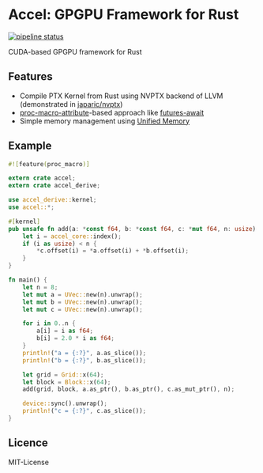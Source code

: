 Accel: GPGPU Framework for Rust
================================

[![pipeline status](https://gitlab.com/termoshtt/accel/badges/master/pipeline.svg)](https://gitlab.com/termoshtt/accel/commits/master)

CUDA-based GPGPU framework for Rust

Features
---------

- Compile PTX Kernel from Rust using NVPTX backend of LLVM (demonstrated in [japaric/nvptx](https://github.com/japaric/nvptx))
- [proc-macro-attribute](https://github.com/rust-lang/rust/issues/38356)-based approach like [futures-await](https://github.com/alexcrichton/futures-await)
- Simple memory management using [Unified Memory](http://docs.nvidia.com/cuda/cuda-c-programming-guide/index.html#um-unified-memory-programming-hd)

Example
--------

```rust
#![feature(proc_macro)]

extern crate accel;
extern crate accel_derive;

use accel_derive::kernel;
use accel::*;

#[kernel]
pub unsafe fn add(a: *const f64, b: *const f64, c: *mut f64, n: usize) {
    let i = accel_core::index();
    if (i as usize) < n {
        *c.offset(i) = *a.offset(i) + *b.offset(i);
    }
}

fn main() {
    let n = 8;
    let mut a = UVec::new(n).unwrap();
    let mut b = UVec::new(n).unwrap();
    let mut c = UVec::new(n).unwrap();

    for i in 0..n {
        a[i] = i as f64;
        b[i] = 2.0 * i as f64;
    }
    println!("a = {:?}", a.as_slice());
    println!("b = {:?}", b.as_slice());

    let grid = Grid::x(64);
    let block = Block::x(64);
    add(grid, block, a.as_ptr(), b.as_ptr(), c.as_mut_ptr(), n);

    device::sync().unwrap();
    println!("c = {:?}", c.as_slice());
}
```

Licence
--------
MIT-License
